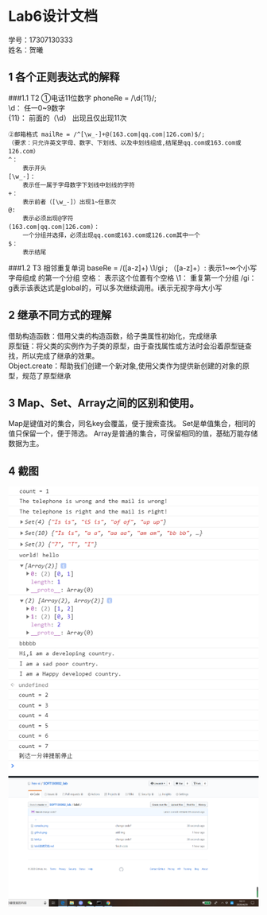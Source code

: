 # Lab6设计文档

学号：17307130333  
姓名：贺曦  

## 1 各个正则表达式的解释

###1.1 T2
	①电话11位数字 phoneRe = /\d{11}/;  
	\d：
		任一0~9数字  
	{11}：
		前面的（\d） 出现且仅出现11次  
	  
    ②邮箱格式 mailRe = /^[\w_-]+@(163.com|qq.com|126.com)$/;  
	（要求：只允许英文字母、数字、下划线、以及中划线组成,结尾是qq.com或163.com或126.com）  
	^：  
		表示开头  
	[\w_-]：  
		表示任一属于字母数字下划线中划线的字符  
	+：  
		表示前者（[\w_-]）出现1~任意次  
	@:   
		表示必须出现@字符  
	(163.com|qq.com|126.com)：  
		一个分组并选择，必须出现qq.com或163.com或126.com其中一个  
	$：  
		表示结尾
	
###1.2 T3
	相邻重复单词 baseRe = /([a-z]+) \1/gi ;
	（[a-z]+）:
		表示1~∞个小写字母组成 的第一个分组
	空格：
		表示这个位置有个空格
	\1：
		重复第一个分组
	/gi：
		g表示该表达式是global的，可以多次继续调用。i表示无视字母大小写
	
## 2 继承不同方式的理解
借助构造函数：借用父类的构造函数，给子类属性初始化，完成继承  
原型链：将父类的实例作为子类的原型，由于查找属性或方法时会沿着原型链查找，所以完成了继承的效果。  
Object.create：帮助我们创建一个新对象,使用父类作为提供新创建的对象的原型，规范了原型继承  

## 3 Map、Set、Array之间的区别和使用。
Map是键值对的集合，同名key会覆盖，便于搜索查找。
Set是单值集合，相同的值只保留一个，便于筛选。
Array是普通的集合，可保留相同的值，基础万能存储数据为主。

## 4 截图
![consoleImg](./console.png)
![githubImg](./github.png)
